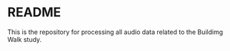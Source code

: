 # README

This is the repository for processing all audio data related to the Buildimg
Walk study. 
